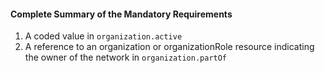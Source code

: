 #### Complete Summary of the Mandatory Requirements

1.  A coded value in `organization.active`
1.  A reference to an organization or organizationRole resource indicating the owner of the network in `organization.partOf`
